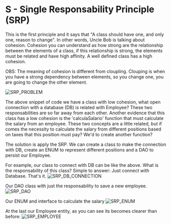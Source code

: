 # **S - Single Responsability Principle (SRP)**

This is the first principle and it says that "A class should have one, and only one, reason to change". In other words, Uncle Bob is talking about cohesion. Cohesion you can understand as how strong are the relationship between the elements of a class, if this relationship is strong, the elements must be related and have high affinity. A well defined class has a high cohesion.

OBS: The meaning of cohesion is different from cloupling. Clouping is when you have a strong dependency between elements, so you change one, you are going to change the other element. 

![SRP_PROBLEM](https://github.com/systane/courses/blob/master/designPatterns/img/SRP/SRP_Problem.png)

The above snippet of code we have a class with low cohesion, what open connection with a database (DB) is related with Employee? These two responsabilities are so far away from each other. Another evidence that this class has a low cohesion is the 'calculaSalario' function that must calculate the salary from an employee. These two concepts are a little related, but if comes the necessity to calculate the salary from different positions based on taxes that this position must pay? We'd to create another function?

The solution is apply the SRP. We can create a class to make the connection with DB, create an ENUM to represent different positions and a DAO to persist our Employee.

For example, our class to connect with DB can be like the above. What is the responsability of this class? Simple to answer: Just connect with Database. That's it.
![SRP_DB_CONNECTION](https://github.com/systane/courses/blob/master/designPatterns/img/SRP/dbConnection_SRP.png)

Our DAO class with just the responsability to save a new employee.
![SRP_DAO](https://github.com/systane/courses/blob/master/designPatterns/img/SRP/employeeDao.png)

Our ENUM and interface to calculate the salary
![SRP_ENUM](https://github.com/systane/courses/blob/master/designPatterns/img/SRP/SRP_ENUM.png)

At the last our Employee entity, as you can see its becomes clearer than before:
![SRP_EMPLOYEE](https://github.com/systane/courses/blob/master/designPatterns/img/SRP/employeeEntity_SRP.png)
